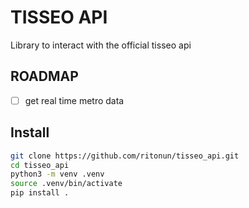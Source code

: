 # TISSEO API

Library to interact with the official tisseo api

## ROADMAP
- [ ] get real time metro data

## Install
```bash
git clone https://github.com/ritonun/tisseo_api.git
cd tisseo_api
python3 -m venv .venv
source .venv/bin/activate
pip install .
```
